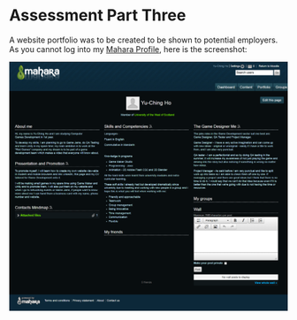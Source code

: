 # Assessment Part Three

A website portfolio was to be created to be shown to potential employers.\
As you cannot log into my [Mahara Profile](http://mahara.uws.ac.uk/user/view.php?id=19319), here is the screenshot:


<p align="center">
  <img src="https://github.com/yuchingho/university/blob/master/1)%20UWS%20First%20Year/2)%20Semester%20One%20-%20Creative%20Computing%20Profession/Assessment/3)%20Mahara/Mahara%20Screenshot.png?raw=true" alt="Mahara Screenshot"/>
</p>

